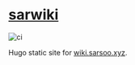 [sarwiki](https://wiki.sarsoo.xyz)
===============

![ci](https://github.com/Sarsoo/noteswiki/actions/workflows/docker.yml/badge.svg)

Hugo static site for [wiki.sarsoo.xyz](https://wiki.sarsoo.xyz).
